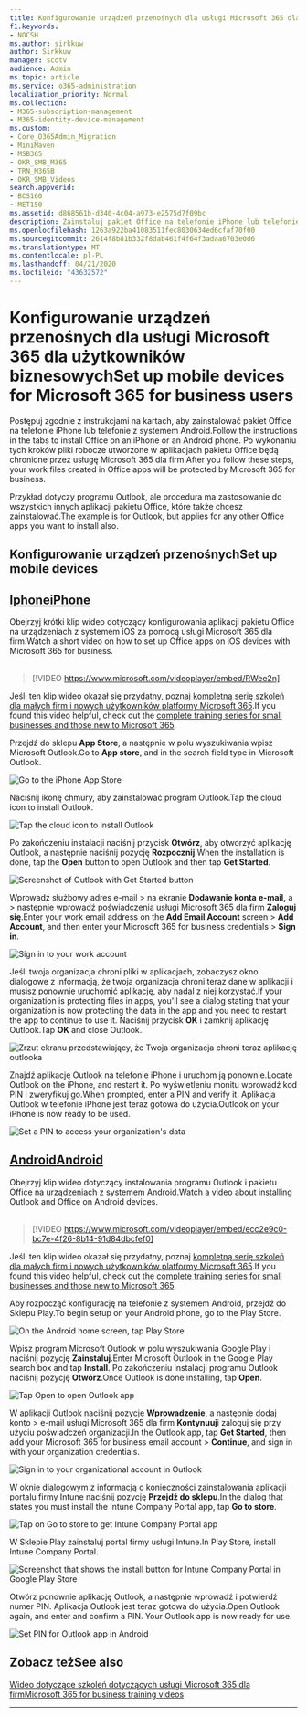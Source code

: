 ```yaml
---
title: Konfigurowanie urządzeń przenośnych dla usługi Microsoft 365 dla użytkowników biznesowych
f1.keywords:
- NOCSH
ms.author: sirkkuw
author: Sirkkuw
manager: scotv
audience: Admin
ms.topic: article
ms.service: o365-administration
localization_priority: Normal
ms.collection:
- M365-subscription-management
- M365-identity-device-management
ms.custom:
- Core_O365Admin_Migration
- MiniMaven
- MSB365
- OKR_SMB_M365
- TRN_M365B
- OKR_SMB_Videos
search.appverid:
- BCS160
- MET150
ms.assetid: d868561b-d340-4c04-a973-e2575d7f09bc
description: Zainstaluj pakiet Office na telefonie iPhone lub telefonie z systemem Android, a pliki służbowe w aplikacjach pakietu Office będą chronione przez usługę Microsoft 365 dla firm.
ms.openlocfilehash: 1263a922ba41083511fec8030634ed6cfaf70f00
ms.sourcegitcommit: 2614f8b81b332f8dab461f4f64f3adaa6703e0d6
ms.translationtype: MT
ms.contentlocale: pl-PL
ms.lasthandoff: 04/21/2020
ms.locfileid: "43632572"
---
```

# <a name="set-up-mobile-devices-for-microsoft-365-for-business-users"></a><span data-ttu-id="97805-103">Konfigurowanie urządzeń przenośnych dla usługi Microsoft 365 dla użytkowników biznesowych</span><span class="sxs-lookup"><span data-stu-id="97805-103">Set up mobile devices for Microsoft 365 for business users</span></span>

<span data-ttu-id="97805-104">Postępuj zgodnie z instrukcjami na kartach, aby zainstalować pakiet Office na telefonie iPhone lub telefonie z systemem Android.</span><span class="sxs-lookup"><span data-stu-id="97805-104">Follow the instructions in the tabs to install Office on an iPhone or an Android phone.</span></span> <span data-ttu-id="97805-105">Po wykonaniu tych kroków pliki robocze utworzone w aplikacjach pakietu Office będą chronione przez usługę Microsoft 365 dla firm.</span><span class="sxs-lookup"><span data-stu-id="97805-105">After you follow these steps, your work files created in Office apps will be protected by Microsoft 365 for business.</span></span>

<span data-ttu-id="97805-106">Przykład dotyczy programu Outlook, ale procedura ma zastosowanie do wszystkich innych aplikacji pakietu Office, które także chcesz zainstalować.</span><span class="sxs-lookup"><span data-stu-id="97805-106">The example is for Outlook, but applies for any other Office apps you want to install also.</span></span>
  
## <a name="set-up-mobile-devices"></a><span data-ttu-id="97805-107">Konfigurowanie urządzeń przenośnych</span><span class="sxs-lookup"><span data-stu-id="97805-107">Set up mobile devices</span></span>

## <a name="iphone"></a>[<span data-ttu-id="97805-108">Iphone</span><span class="sxs-lookup"><span data-stu-id="97805-108">iPhone</span></span>](#tab/iPhone)
  
<span data-ttu-id="97805-109">Obejrzyj krótki klip wideo dotyczący konfigurowania aplikacji pakietu Office na urządzeniach z systemem iOS za pomocą usługi Microsoft 365 dla firm.</span><span class="sxs-lookup"><span data-stu-id="97805-109">Watch a short video on how to set up Office apps on iOS devices with Microsoft 365 for business.</span></span><br><br>

> [!VIDEO https://www.microsoft.com/videoplayer/embed/RWee2n] 

<span data-ttu-id="97805-110">Jeśli ten klip wideo okazał się przydatny, poznaj [kompletną serię szkoleń dla małych firm i nowych użytkowników platformy Microsoft 365](https://support.office.com/article/6ab4bbcd-79cf-4000-a0bd-d42ce4d12816).</span><span class="sxs-lookup"><span data-stu-id="97805-110">If you found this video helpful, check out the [complete training series for small businesses and those new to Microsoft 365](https://support.office.com/article/6ab4bbcd-79cf-4000-a0bd-d42ce4d12816).</span></span>

<span data-ttu-id="97805-111">Przejdź do sklepu **App Store**, a następnie w polu wyszukiwania wpisz Microsoft Outlook.</span><span class="sxs-lookup"><span data-stu-id="97805-111">Go to **App store**, and in the search field type in Microsoft Outlook.</span></span>
  
![Go to the iPhone App Store](../media/886913de-76e5-4883-8ed0-4eb3ec06188f.png)
  
<span data-ttu-id="97805-113">Naciśnij ikonę chmury, aby zainstalować program Outlook.</span><span class="sxs-lookup"><span data-stu-id="97805-113">Tap the cloud icon to install Outlook.</span></span>
  
![Tap the cloud icon to install Outlook](../media/665e1620-948a-4ab8-b914-dca49530142c.png)
  
<span data-ttu-id="97805-115">Po zakończeniu instalacji naciśnij przycisk **Otwórz**, aby otworzyć aplikację Outlook, a następnie naciśnij pozycję **Rozpocznij**.</span><span class="sxs-lookup"><span data-stu-id="97805-115">When the installation is done, tap the **Open** button to open Outlook and then tap **Get Started**.</span></span>
  
![Screenshot of Outlook with Get Started button](../media/005bedec-ae50-4d75-b3bb-e7cef9e2561c.png)
  
<span data-ttu-id="97805-117">Wprowadź służbowy adres e-mail \> na ekranie **Dodawanie konta** **e-mail,** a \> następnie wprowadź poświadczenia usługi Microsoft 365 dla firm **Zaloguj się**.</span><span class="sxs-lookup"><span data-stu-id="97805-117">Enter your work email address on the **Add Email Account** screen \> **Add Account**, and then enter your Microsoft 365 for business credentials \> **Sign in**.</span></span>
  
![Sign in to your work account](../media/3cef1fb5-7bec-4d3d-8542-872b731ce19f.png)
  
<span data-ttu-id="97805-119">Jeśli twoja organizacja chroni pliki w aplikacjach, zobaczysz okno dialogowe z informacją, że twoja organizacja chroni teraz dane w aplikacji i musisz ponownie uruchomić aplikację, aby nadal z niej korzystać.</span><span class="sxs-lookup"><span data-stu-id="97805-119">If your organization is protecting files in apps, you'll see a dialog stating that your organization is now protecting the data in the app and you need to restart the app to continue to use it.</span></span> <span data-ttu-id="97805-120">Naciśnij przycisk **OK** i zamknij aplikację Outlook.</span><span class="sxs-lookup"><span data-stu-id="97805-120">Tap **OK** and close Outlook.</span></span> 
  
![Zrzut ekranu przedstawiający, że Twoja organizacja chroni teraz aplikację outlooka](../media/fb4c1c84-b1e9-42e1-8070-c13dcf79fb09.png)
  
<span data-ttu-id="97805-122">Znajdź aplikację Outlook na telefonie iPhone i uruchom ją ponownie.</span><span class="sxs-lookup"><span data-stu-id="97805-122">Locate Outlook on the iPhone, and restart it.</span></span> <span data-ttu-id="97805-123">Po wyświetleniu monitu wprowadź kod PIN i zweryfikuj go.</span><span class="sxs-lookup"><span data-stu-id="97805-123">When prompted, enter a PIN and verify it.</span></span> <span data-ttu-id="97805-124">Aplikacja Outlook w telefonie iPhone jest teraz gotowa do użycia.</span><span class="sxs-lookup"><span data-stu-id="97805-124">Outlook on your iPhone is now ready to be used.</span></span>
  
![Set a PIN to access your organization's data](../media/64f2630b-3164-47a4-9dd6-ca0c29ed5fb3.png)
  
## <a name="android"></a>[<span data-ttu-id="97805-126">Android</span><span class="sxs-lookup"><span data-stu-id="97805-126">Android</span></span>](#tab/Android)
  
<span data-ttu-id="97805-127">Obejrzyj klip wideo dotyczący instalowania programu Outlook i pakietu Office na urządzeniach z systemem Android.</span><span class="sxs-lookup"><span data-stu-id="97805-127">Watch a video about installing Outlook and Office on Android devices.</span></span><br><br>

> [!VIDEO https://www.microsoft.com/videoplayer/embed/ecc2e9c0-bc7e-4f26-8b14-91d84dbcfef0] 

<span data-ttu-id="97805-128">Jeśli ten klip wideo okazał się przydatny, poznaj [kompletną serię szkoleń dla małych firm i nowych użytkowników platformy Microsoft 365](https://support.office.com/article/6ab4bbcd-79cf-4000-a0bd-d42ce4d12816).</span><span class="sxs-lookup"><span data-stu-id="97805-128">If you found this video helpful, check out the [complete training series for small businesses and those new to Microsoft 365](https://support.office.com/article/6ab4bbcd-79cf-4000-a0bd-d42ce4d12816).</span></span>

<span data-ttu-id="97805-129">Aby rozpocząć konfigurację na telefonie z systemem Android, przejdź do Sklepu Play.</span><span class="sxs-lookup"><span data-stu-id="97805-129">To begin setup on your Android phone, go to the Play Store.</span></span>
  
![On the Android home screen, tap Play Store](../media/93df88e7-c778-40e1-b35e-868ca6e97f6c.png)
  
<span data-ttu-id="97805-131">Wpisz program Microsoft Outlook w polu wyszukiwania Google Play i naciśnij pozycję **Zainstaluj**.</span><span class="sxs-lookup"><span data-stu-id="97805-131">Enter Microsoft Outlook in the Google Play search box and tap **Install**.</span></span> <span data-ttu-id="97805-132">Po zakończeniu instalacji programu Outlook naciśnij pozycję **Otwórz**.</span><span class="sxs-lookup"><span data-stu-id="97805-132">Once Outlook is done installing, tap **Open**.</span></span>
  
![Tap Open to open Outlook app](../media/8b4c5937-8875-4b5a-a5b6-b8c6c9cd6240.png)
  
<span data-ttu-id="97805-134">W aplikacji Outlook naciśnij pozycję **Wprowadzenie**, a następnie dodaj konto \> e-mail usługi Microsoft 365 dla firm **Kontynuuj**i zaloguj się przy użyciu poświadczeń organizacji.</span><span class="sxs-lookup"><span data-stu-id="97805-134">In the Outlook app, tap **Get Started**, then add your Microsoft 365 for business email account \> **Continue**, and sign in with your organization credentials.</span></span>
  
![Sign in to your organizational account in Outlook](../media/18f67c66-4bab-4b99-94bd-080839312e29.png)
  
<span data-ttu-id="97805-136">W oknie dialogowym z informacją o konieczności zainstalowania aplikacji portalu firmy Intune naciśnij pozycję **Przejdź do sklepu**.</span><span class="sxs-lookup"><span data-stu-id="97805-136">In the dialog that states you must install the Intune Company Portal app, tap **Go to store**.</span></span>
  
![Tap on Go to store to get Intune Company Portal app](../media/a702d712-5622-45dd-a511-b1adaee63071.png)
  
<span data-ttu-id="97805-138">W Sklepie Play zainstaluj portal firmy usługi Intune.</span><span class="sxs-lookup"><span data-stu-id="97805-138">In Play Store, install Intune Company Portal.</span></span>
  
![Screenshot that shows the install button for Intune Company Portal in Google Play Store](../media/5e0408f2-3f37-44dd-80ed-13ca2ac6df0c.png)
  
<span data-ttu-id="97805-p105">Otwórz ponownie aplikację Outlook, a następnie wprowadź i potwierdź numer PIN. Aplikacja Outlook jest teraz gotowa do użycia.</span><span class="sxs-lookup"><span data-stu-id="97805-p105">Open Outlook again, and enter and confirm a PIN. Your Outlook app is now ready for use.</span></span>
  
![Set  PIN for Outlook app in Android](../media/edb91afb-f1ed-451a-bc6b-8ccba664e055.png)

## <a name="see-also"></a><span data-ttu-id="97805-143">Zobacz też</span><span class="sxs-lookup"><span data-stu-id="97805-143">See also</span></span>

[<span data-ttu-id="97805-144">Wideo dotyczące szkoleń dotyczących usługi Microsoft 365 dla firm</span><span class="sxs-lookup"><span data-stu-id="97805-144">Microsoft 365 for business training videos</span></span>](https://support.office.com/article/6ab4bbcd-79cf-4000-a0bd-d42ce4d12816)

---
